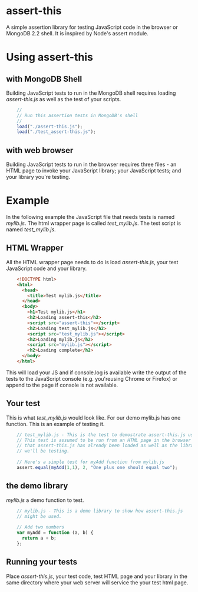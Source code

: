 assert-this
===========

A simple assertion library for testing JavaScript code in the browser or 
MongoDB 2.2 shell.  It is inspired by Node's assert module.

# Using assert-this

## with MongoDB Shell

Building JavaScript tests to run in the MongoDB shell requires loading
*assert-this.js* as well as the test of your scripts.

```javascript
	//
	// Run this assertion tests in MongoDB's shell
	//
	load("./assert-this.js");
	load("./test_assert-this.js");
```

## with web browser

Building JavaScript tests to run in the browser requires three files - an HTML page to invoke your 
JavaScript library; your JavaScript tests;  and your library you're testing. 

# Example

In the following example
the JavaScript file that needs tests is named *mylib.js*.  The html wrapper page is called *test_mylib.js*.
The test script is named *test_mylib.js*.


## HTML Wrapper

All the HTML wrapper page needs to do is load *assert-this.js*, your test JavaScript code and your library.

```html
    <!DOCTYPE html>
    <html>
      <head>
        <title>Test mylib.js</title>
      </head>
      <body>
        <h1>Test mylib.js</h1>
        <h2>Loading assert-this</h2>
        <script src="assert-this"></script>
        <h2>Loading test_mylib.js</h2>
        <script src="test_mylib.js"></script>
        <h2>Loading mylib.js</h2>
        <script src="mylib.js"></script>
        <h2>Loading complete</h2>
      </body>
    </html>
```

This will load your JS and if console.log is available write the output of the tests 
to the JavaScript console (e.g. you'reusing Chrome or Firefox) or append to the page 
if console is not available.

## Your test

This is what *test_mylib.js* would look like. For our demo mylib.js has one function. 
This is an example of testing it.

```JavaScript
    // test_mylib.js - This is the test to demostrate assert-this.js usage.
    // This test is assumed to be run from an HTML page in the browser and
    // that assert-this.js has already been loaded as well as the library
    // we'll be testing.
      
    // Here's a simple test for myAdd function from mylib.js
    assert.equal(myAdd(1,1), 2, "One plus one should equal two");
```

## the demo library

*mylib.js* a demo function to test.

```JavaScript
    // mylib.js - This is a demo library to show how assert-this.js
    // might be used.
    
    // Add two numbers
    var myAdd = function (a, b) {
      return a + b;
    };
```

## Running your tests

Place *assert-this.js*, your test code, test HTML page and your library in the same directory where your web server
will service the your test html page.
